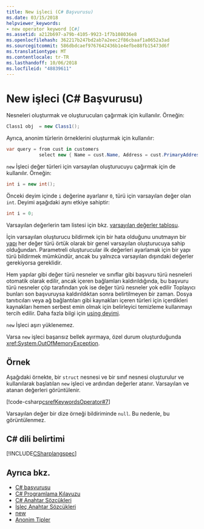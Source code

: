 ```yaml
---
title: New işleci (C# Başvurusu)
ms.date: 03/15/2018
helpviewer_keywords:
- new operator keyword [C#]
ms.assetid: a212b697-a79b-4105-9923-1f7b108036e8
ms.openlocfilehash: 362217b247bd2ab7a2eec2f86cbaaf1a0652a3ad
ms.sourcegitcommit: 586dbdcaef9767642436b1e4efbe88fb15473d6f
ms.translationtype: MT
ms.contentlocale: tr-TR
ms.lasthandoff: 10/06/2018
ms.locfileid: "48839611"
---
```

# <a name="new-operator-c-reference"></a>New işleci (C# Başvurusu)

Nesneleri oluşturmak ve oluşturucuları çağırmak için kullanılır. Örneğin:

```csharp
Class1 obj  = new Class1();
```

Ayrıca, anonim türlerin örneklerini oluşturmak için kullanılır:

```csharp
var query = from cust in customers
            select new { Name = cust.Name, Address = cust.PrimaryAddress };
```

`new` İşleci değer türleri için varsayılan oluşturucuyu çağırmak için de kullanılır. Örneğin:

```csharp
int i = new int();
```

Önceki deyim içinde `i` değerine ayarlanır `0`, türü için varsayılan değer olan `int`. Deyimi aşağıdaki aynı etkiye sahiptir:

```csharp
int i = 0;
```

Varsayılan değerlerin tam listesi için bkz. [varsayılan değerler tablosu](default-values-table.md).

İçin varsayılan oluşturucu bildirmek için bir hata olduğunu unutmayın bir [yapı](struct.md) her değer türü örtük olarak bir genel varsayılan oluşturucuya sahip olduğundan. Parametreli oluşturucular ilk değerleri ayarlamak için bir yapı türü bildirmek mümkündür, ancak bu yalnızca varsayılan dışındaki değerler gerekiyorsa gereklidir.

Hem yapılar gibi değer türü nesneler ve sınıflar gibi başvuru türü nesneleri otomatik olarak edilir, ancak içeren bağlamları kaldırıldığında, bu başvuru türü nesneler çöp tarafından yok ise değer türü nesneler yok edilir Toplayıcı bunları son başvuruysa kaldırıldıktan sonra belirtilmeyen bir zaman. Dosya tanıtıcıları veya ağ bağlantıları gibi kaynakları içeren türleri için içerdikleri kaynakları hemen serbest emin olmak için belirleyici temizleme kullanmayı tercih edilir. Daha fazla bilgi için [using deyimi](using-statement.md).

`new` İşleci aşırı yüklenemez.

Varsa `new` işleci başarısız bellek ayırmaya, özel durum oluşturduğunda <xref:System.OutOfMemoryException>.

## <a name="example"></a>Örnek

Aşağıdaki örnekte, bir `struct` nesnesi ve bir sınıf nesnesi oluşturulur ve kullanılarak başlatılan `new` işleci ve ardından değerler atanır. Varsayılan ve atanan değerleri görüntülenir.

[!code-csharp[csrefKeywordsOperator#7](~/samples/snippets/csharp/VS_Snippets_VBCSharp/csrefKeywordsOperator/CS/csrefKeywordsOperators.cs#7)]

Varsayılan değer bir dize örneği bildiriminde `null`. Bu nedenle, bu görüntülenmez.

## <a name="c-language-specification"></a>C# dili belirtimi

[!INCLUDE[CSharplangspec](~/includes/csharplangspec-md.md)]

## <a name="see-also"></a>Ayrıca bkz.

- [C# başvurusu](../../language-reference/index.md)
- [C# Programlama Kılavuzu](../../programming-guide/index.md)
- [C# Anahtar Sözcükleri](index.md)
- [İşleç Anahtar Sözcükleri](operator-keywords.md)
- [new](new.md)
- [Anonim Tipler](../../programming-guide/classes-and-structs/anonymous-types.md)